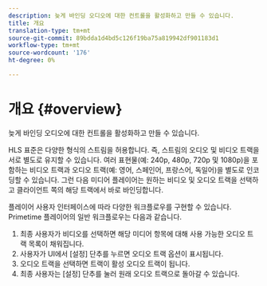 ```yaml
---
description: 늦게 바인딩 오디오에 대한 컨트롤을 활성화하고 만들 수 있습니다.
title: 개요
translation-type: tm+mt
source-git-commit: 89bdda1d4bd5c126f19ba75a819942df901183d1
workflow-type: tm+mt
source-wordcount: '176'
ht-degree: 0%

---
```



# 개요 {#overview}

늦게 바인딩 오디오에 대한 컨트롤을 활성화하고 만들 수 있습니다.

HLS 표준은 다양한 형식의 스트림을 허용합니다. 즉, 스트림의 오디오 및 비디오 트랙을 서로 별도로 유지할 수 있습니다. 여러 표현물(예: 240p, 480p, 720p 및 1080p)을 포함하는 비디오 트랙과 오디오 트랙(예: 영어, 스페인어, 프랑스어, 독일어)을 별도로 인코딩할 수 있습니다. 그런 다음 미디어 플레이어는 원하는 비디오 및 오디오 트랙을 선택하고 클라이언트 쪽의 해당 트랙에서 바로 바인딩합니다.

플레이어 사용자 인터페이스에 따라 다양한 워크플로우를 구현할 수 있습니다. Primetime 플레이어의 일반 워크플로우는 다음과 같습니다.

1. 최종 사용자가 비디오를 선택하면 해당 미디어 항목에 대해 사용 가능한 오디오 트랙 목록이 채워집니다.
1. 사용자가 UI에서 [설정] 단추를 누르면 오디오 트랙 옵션이 표시됩니다.
1. 오디오 트랙을 선택하면 트랙이 활성 오디오 트랙이 됩니다.
1. 최종 사용자는 [설정] 단추를 눌러 원래 오디오 트랙으로 돌아갈 수 있습니다.

